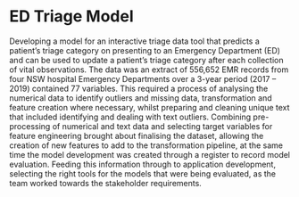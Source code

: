 # ED Triage Model
Developing a model for an interactive triage data tool that predicts a patient’s triage category on presenting to an Emergency Department (ED) and can be used to update a patient’s triage category after each collection of vital observations. The data was an extract of 556,652 EMR records from four NSW hospital Emergency Departments over a 3-year period (2017 – 2019) contained 77 variables. This required a process of analysing the numerical data to identify outliers and missing data, transformation and feature creation where necessary, whilst preparing and cleaning unique text that included identifying and dealing with text outliers. Combining pre-processing of numerical and text data and selecting target variables for feature engineering brought about finalising the dataset, allowing the creation of new features to add to the transformation pipeline, at the same time the model development was created through a register to record model evaluation. Feeding this information through to application development, selecting the right tools for the models that were being evaluated, as the team worked towards the stakeholder requirements.
